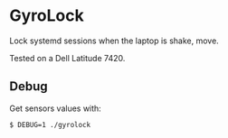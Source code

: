 # GyroLock

Lock systemd sessions when the laptop is shake, move.

Tested on a Dell Latitude 7420.

## Debug

Get sensors values with:

```
$ DEBUG=1 ./gyrolock
```
